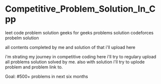 # Competitive_Problem_Solution_In_Cpp

leet code problem solution
geeks for geeks problems solution
codeforces probelm solution

all contents completed by me and solution of that i'll upload here

i'm strating my journey in competitive coding here i'll try to regulary upload all problems solution solved by me.
also with solution i'll try to uplode problem and problem link to.

Goal:
  #500+ problems in next six months
